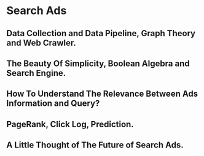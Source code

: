 # Search Ads
## Data Collection and Data Pipeline, Graph Theory and Web Crawler.
## The Beauty Of Simplicity, Boolean Algebra and Search Engine.
## How To Understand The Relevance Between Ads Information and Query?
## PageRank, Click Log, Prediction.
## A Little Thought of The Future of Search Ads.

